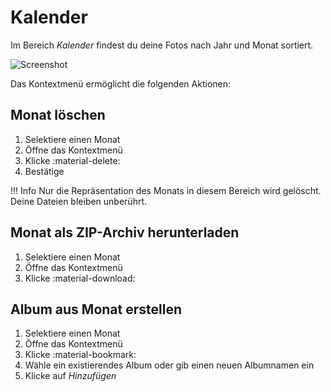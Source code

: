 # Kalender #

Im Bereich *Kalender* findest du deine Fotos nach Jahr und Monat sortiert.

![Screenshot](img/calendar.png)

Das Kontextmenü ermöglicht die folgenden Aktionen:

## Monat löschen ##
1. Selektiere einen Monat 
2. Öffne das Kontextmenü
3. Klicke :material-delete:
4. Bestätige

!!! Info
    Nur die Repräsentation des Monats in diesem Bereich wird gelöscht. Deine Dateien bleiben unberührt.

## Monat als ZIP-Archiv herunterladen ##
1. Selektiere einen Monat 
2. Öffne das Kontextmenü
3. Klicke :material-download:

## Album aus Monat erstellen ##
1. Selektiere einen Monat 
2. Öffne das Kontextmenü
3. Klicke :material-bookmark:
4. Wähle ein existierendes Album oder gib einen neuen Albumnamen ein
5. Klicke auf *Hinzufügen*